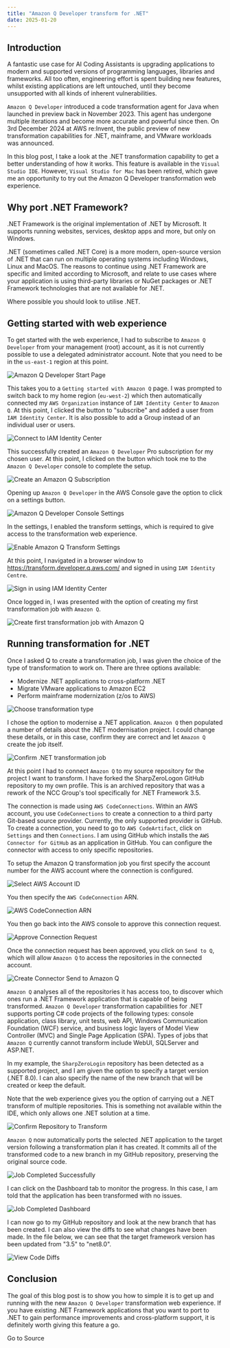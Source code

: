 ```yaml
---
title: "Amazon Q Developer transform for .NET"
date: 2025-01-20
---
```


## Introduction

A fantastic use case for AI Coding Assistants is upgrading applications to modern and supported versions of programming languages, libraries and frameworks. All too often, engineering effort is spent building new features, whilst existing applications are left untouched, until they become unsupported with all kinds of inherent vulnerabilities.

`Amazon Q Developer` introduced a code transformation agent for Java when launched in preview back in November 2023. This agent has undergone multiple iterations and become more accurate and powerful since then. On 3rd December 2024 at AWS re:Invent, the public preview of new transformation capabilities for .NET, mainframe, and VMware workloads was announced.

In this blog post, I take a look at the .NET transformation capability to get a better understanding of how it works. This feature is available in the `Visual Studio IDE`. However, `Visual Studio for Mac` has been retired, which gave me an opportunity to try out the Amazon Q Developer transformation web experience.

## Why port .NET Framework?

.NET Framework is the original implementation of .NET by Microsoft. It supports running websites, services, desktop apps and more, but only on Windows.

.NET (sometimes called .NET Core) is a more modern, open-source version of .NET that can run on multiple operating systems including Windows, Linux and MacOS. The reasons to continue using .NET Framework are specific and limited according to Microsoft, and relate to use cases where your application is using third-party libraries or NuGet packages or .NET Framework technologies that are not available for .NET.

Where possible you should look to utilise .NET.

## Getting started with web experience

To get started with the web experience, I had to subscribe to `Amazon Q Developer` from your management (root) account, as it is not currently possible to use a delegated administrator account. Note that you need to be in the `us-east-1` region at this point.

![Amazon Q Developer Start Page](https://media2.dev.to/dynamic/image/width=800%2Cheight=%2Cfit=scale-down%2Cgravity=auto%2Cformat=auto/https%3A%2F%2Fdev-to-uploads.s3.amazonaws.com%2Fuploads%2Farticles%2Fzkuthgu1ah2b962wsgnb.png)

This takes you to a `Getting started with Amazon Q` page. I was prompted to switch back to my home region (`eu-west-2`) which then automatically connected my `AWS Organization` instance of `IAM Identity Center` to `Amazon Q`. At this point, I clicked the button to "subscribe" and added a user from `IAM Identity Center`. It is also possible to add a Group instead of an individual user or users.

![Connect to IAM Identity Center](https://media2.dev.to/dynamic/image/width=800%2Cheight=%2Cfit=scale-down%2Cgravity=auto%2Cformat=auto/https%3A%2F%2Fdev-to-uploads.s3.amazonaws.com%2Fuploads%2Farticles%2Fu34d1wcqn9bdk9rfrpiv.png)

This successfully created an `Amazon Q Developer` Pro subscription for my chosen user. At this point, I clicked on the button which took me to the `Amazon Q Developer` console to complete the setup.

![Create an Amazon Q Subscription](https://media2.dev.to/dynamic/image/width=800%2Cheight=%2Cfit=scale-down%2Cgravity=auto%2Cformat=auto/https%3A%2F%2Fdev-to-uploads.s3.amazonaws.com%2Fuploads%2Farticles%2F1eyese8uxyhn8furwzv3.png)

Opening up `Amazon Q Developer` in the AWS Console gave the option to click on a settings button.

![Amazon Q Developer Console Settings](https://media2.dev.to/dynamic/image/width=800%2Cheight=%2Cfit=scale-down%2Cgravity=auto%2Cformat=auto/https%3A%2F%2Fdev-to-uploads.s3.amazonaws.com%2Fuploads%2Farticles%2Fxh8ndltjpzpb9hdeu37r.png)

In the settings, I enabled the transform settings, which is required to give access to the transformation web experience.

![Enable Amazon Q Transform Settings](https://media2.dev.to/dynamic/image/width=800%2Cheight=%2Cfit=scale-down%2Cgravity=auto%2Cformat=auto/https%3A%2F%2Fdev-to-uploads.s3.amazonaws.com%2Fuploads%2Farticles%2Fnc33ddi92qhh6z0ft0i9.png)

At this point, I navigated in a browser window to https://transform.developer.q.aws.com/ and signed in using `IAM Identity Centre`.

![Sign in using IAM Identity Center](https://media2.dev.to/dynamic/image/width=800%2Cheight=%2Cfit=scale-down%2Cgravity=auto%2Cformat=auto/https%3A%2F%2Fdev-to-uploads.s3.amazonaws.com%2Fuploads%2Farticles%2Fdyufggmv4gm6tvp5ojqc.png)

Once logged in, I was presented with the option of creating my first transformation job with `Amazon Q`.

![Create first transformation job with Amazon Q](https://media2.dev.to/dynamic/image/width=800%2Cheight=%2Cfit=scale-down%2Cgravity=auto%2Cformat=auto/https%3A%2F%2Fdev-to-uploads.s3.amazonaws.com%2Fuploads%2Farticles%2F2gqyvh8wuvht95jyz21q.png)

## Running transformation for .NET

Once I asked Q to create a transformation job, I was given the choice of the type of transformation to work on. There are three options available:

- Modernize .NET applications to cross-platform .NET
- Migrate VMware applications to Amazon EC2
- Perform mainframe modernization (z/os to AWS)

![Choose transformation type](https://media2.dev.to/dynamic/image/width=800%2Cheight=%2Cfit=scale-down%2Cgravity=auto%2Cformat=auto/https%3A%2F%2Fdev-to-uploads.s3.amazonaws.com%2Fuploads%2Farticles%2Fdqrbicb9sh09z0j2fmu9.png)

I chose the option to modernise a .NET application. `Amazon Q` then populated a number of details about the .NET modernisation project. I could change these details, or in this case, confirm they are correct and let `Amazon Q` create the job itself.

![Confirm .NET transformation job](https://media2.dev.to/dynamic/image/width=800%2Cheight=%2Cfit=scale-down%2Cgravity=auto%2Cformat=auto/https%3A%2F%2Fdev-to-uploads.s3.amazonaws.com%2Fuploads%2Farticles%2Fdcp7ijz0t9t3fhw8dkfx.png)

At this point I had to connect `Amazon Q` to my source repository for the project I want to transform. I have forked the SharpZeroLogon GitHub repository to my own profile. This is an archived repository that was a rework of the NCC Group's tool specifically for .NET Framework 3.5.

The connection is made using `AWS CodeConnections`. Within an AWS account, you use `CodeConnections` to create a connection to a third party Git-based source provider. Currently, the only supported provider is GitHub. To create a connection, you need to go to `AWS CodeArtifact`, click on `Settings` and then `Connections`. I am using GitHub which installs the `AWS Connector for GitHub` as an application in GitHub. You can configure the connector with access to only specific repositories.

To setup the Amazon Q transformation job you first specify the account number for the AWS account where the connection is configured.

![Select AWS Account ID](https://media2.dev.to/dynamic/image/width=800%2Cheight=%2Cfit=scale-down%2Cgravity=auto%2Cformat=auto/https%3A%2F%2Fdev-to-uploads.s3.amazonaws.com%2Fuploads%2Farticles%2Fhg1h1aafsawo6cvc2lm9.png)

You then specify the `AWS CodeConnection` ARN.

![AWS CodeConnection ARN](https://media2.dev.to/dynamic/image/width=800%2Cheight=%2Cfit=scale-down%2Cgravity=auto%2Cformat=auto/https%3A%2F%2Fdev-to-uploads.s3.amazonaws.com%2Fuploads%2Farticles%2Fcqdiroy5nof01avm8jpv.png)

You then go back into the AWS console to approve this connection request.

![Approve Connection Request](https://media2.dev.to/dynamic/image/width=800%2Cheight=%2Cfit=scale-down%2Cgravity=auto%2Cformat=auto/https%3A%2F%2Fdev-to-uploads.s3.amazonaws.com%2Fuploads%2Farticles%2Fxc1g3ycjfwkf645auio4.png)

Once the connection request has been approved, you click on `Send to Q`, which will allow `Amazon Q` to access the repositories in the connected account.

![Create Connector Send to Amazon Q](https://media2.dev.to/dynamic/image/width=800%2Cheight=%2Cfit=scale-down%2Cgravity=auto%2Cformat=auto/https%3A%2F%2Fdev-to-uploads.s3.amazonaws.com%2Fuploads%2Farticles%2Fk56ptf6nz5646tcrj8z7.png)

`Amazon Q` analyses all of the repositories it has access too, to discover which ones run a .NET Framework application that is capable of being transformed. `Amazon Q Developer` transformation capabilities for .NET supports porting C# code projects of the following types: console application, class library, unit tests, web API, Windows Communication Foundation (WCF) service, and business logic layers of Model View Controller (MVC) and Single Page Application (SPA). Types of jobs that `Amazon Q` currently cannot transform include WebUI, SQLServer and ASP.NET.

In my example, the `SharpZeroLogin` repository has been detected as a supported project, and I am given the option to specify a target version (.NET 8.0). I can also specify the name of the new branch that will be created or keep the default.

Note that the web experience gives you the option of carrying out a .NET transform of multiple repositories. This is something not available within the IDE, which only allows one .NET solution at a time.

![Confirm Repository to Transform](https://media2.dev.to/dynamic/image/width=800%2Cheight=%2Cfit=scale-down%2Cgravity=auto%2Cformat=auto/https%3A%2F%2Fdev-to-uploads.s3.amazonaws.com%2Fuploads%2Farticles%2F8a1zi97degiu30zwvinc.png)

`Amazon Q` now automatically ports the selected .NET application to the target version following a transformation plan it has created. It commits all of the transformed code to a new branch in my GitHub repository, preserving the original source code.

![Job Completed Successfully](https://media2.dev.to/dynamic/image/width=800%2Cheight=%2Cfit=scale-down%2Cgravity=auto%2Cformat=auto/https%3A%2F%2Fdev-to-uploads.s3.amazonaws.com%2Fuploads%2Farticles%2F6lae5ijly53zpkmdt02a.png)

I can click on the Dashboard tab to monitor the progress. In this case, I am told that the application has been transformed with no issues.

![Job Completed Dashboard](https://media2.dev.to/dynamic/image/width=800%2Cheight=%2Cfit=scale-down%2Cgravity=auto%2Cformat=auto/https%3A%2F%2Fdev-to-uploads.s3.amazonaws.com%2Fuploads%2Farticles%2Fmts7vdavps0l348pvqx6.png)

I can now go to my GitHub repository and look at the new branch that has been created. I can also view the diffs to see what changes have been made. In the file below, we can see that the target framework version has been updated from "3.5" to "net8.0".

![View Code Diffs](https://media2.dev.to/dynamic/image/width=800%2Cheight=%2Cfit=scale-down%2Cgravity=auto%2Cformat=auto/https%3A%2F%2Fdev-to-uploads.s3.amazonaws.com%2Fuploads%2Farticles%2F2ftey1kf583vh0a3crfx.png)

## Conclusion

The goal of this blog post is to show you how to simple it is to get up and running with the new `Amazon Q Developer` transformation web experience. If you have existing .NET Framework applications that you want to port to .NET to gain performance improvements and cross-platform support, it is definitely worth giving this feature a go.

Go to Source
